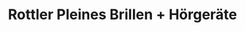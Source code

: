 ---
title: "Rottler Pleines Brillen + Hörgeräte"
url: /kleve/rottler-pleines-brillen-hoergeraete/
shop: Optiker
---